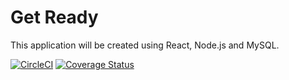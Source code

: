 # Get Ready
This
application will be created using React, Node.js and MySQL.

[![CircleCI](https://dl.circleci.com/status-badge/img/gh/The-Exception-Handlers/GetReady/tree/robert-unit-tests.svg?style=svg)](https://dl.circleci.com/status-badge/redirect/gh/The-Exception-Handlers/GetReady/tree/robert-unit-tests)
[![Coverage Status](https://coveralls.io/repos/github/The-Exception-Handlers/GetReady/badge.svg?branch=robert-unit-tests)](https://coveralls.io/github/The-Exception-Handlers/GetReady?branch=robert-unit-tests)
